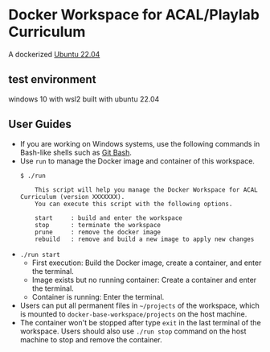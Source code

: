 # Docker Workspace for ACAL/Playlab Curriculum
A dockerized [Ubuntu 22.04](https://hub.docker.com/_/ubuntu/)

## test environment
windows 10 with wsl2 built with ubuntu 22.04

## User Guides
- If you are working on Windows systems, use the following commands in Bash-like shells such as [Git Bash](https://git-scm.com/download/win).
- Use `run` to manage the Docker image and container of this workspace.
    ```
    $ ./run

        This script will help you manage the Docker Workspace for ACAL Curriculum (version XXXXXXX).
        You can execute this script with the following options.

        start     : build and enter the workspace
        stop      : terminate the workspace
        prune     : remove the docker image
        rebuild   : remove and build a new image to apply new changes
    ```
- `./run start`
    - First execution: Build the Docker image, create a container, and enter the terminal.
    - Image exists but no running container: Create a container and enter the terminal.
    - Container is running: Enter the terminal.
- Users can put all permanent files in `~/projects` of the workspace, which is mounted to `docker-base-workspace/projects` on the host machine.
- The container won't be stopped after type `exit` in the last terminal of the workspace. Users should also use `./run stop` command on the host machine to stop and remove the container.
